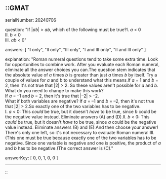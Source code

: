 ::GMAT
---


serialNumber: 20240706

question: "If |<i>ab</i>| &gt; <i>ab</i>, which of the following must be true?I.   <i>a</i> &lt; 0<br>II.  <i>b</i> &lt; 0<br>III. <i>ab</i> &lt; 0"

answers: [
  "I only",
  "II only",
  "III only",
  "I and III only",
  "II and III only"
]

explanation: "Roman numeral questions tend to take some extra time. Look for opportunities to combine work. After you evaluate each Roman numeral, eliminate all the answer choices you can.The question stem indicates that the absolute value of <i>a</i> times <i>b</i> is greater than just <i>a</i> times <i>b</i> by itself. Try a couple of values for <i>a</i> and <i>b</i> to understand what this means.If <i>a</i> = 1 and <i>b</i> = 2, then it's not true that |2| &gt; 2. So these values aren't possible for <i>a</i> and <i>b</i>. What do you need to change to make this work?<br>If <i>a</i> = –1 and <i>b</i> = 2, then it's true that |–2| &gt; –2.<br>What if both variables are negative? If <i>a</i> = –1 and <i>b</i> = –2, then it's not true that |2| &gt; 2.So exactly one of the two variables has to be negative. <br>I. <i>a</i> &lt; 0: This <i>could</i> be true, but it doesn't <i>have</i> to be true, since <i>b</i> could be the negative value instead. Eliminate answers (A) and (D).II. <i>b</i> &lt; 0: This <i>could</i> be true, but it doesn't <i>have</i> to be true, since <i>a</i> could be the negative value instead. Eliminate answers (B) and (E).And then choose your answer! There's only one left, so it's not necessary to evaluate Roman numeral III. (This one must be true because exactly one of the two variables has to be negative. Since one variable is negative and one is positive, the product of <i>a</i> and <i>b</i> has to be negative.)The correct answer is (C)."

answerKey: [
  0, 
  0, 
  1, 
  0, 
  0
]



---
::